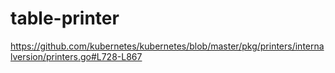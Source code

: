 # table-printer

https://github.com/kubernetes/kubernetes/blob/master/pkg/printers/internalversion/printers.go#L728-L867
